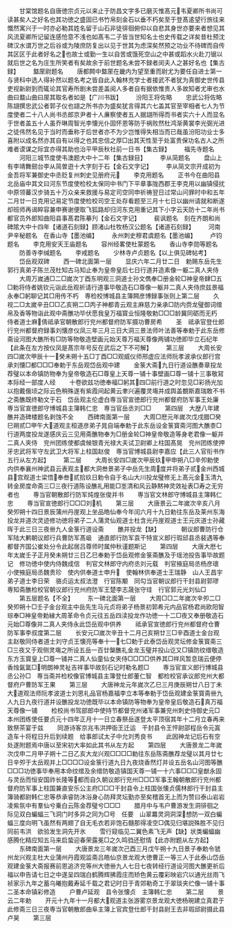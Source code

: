 <!-- { "loadSidebar": true } -->
　　甘棠馆题名自唐徳宗贞元以来止于防昌文字多已磨灭惟髙元韦夏卿所书尚可读甚矣人之好名也其功徳之盛固已书竹帛刻金石以垂不朽矣至于登髙逺望行旅往来慨然寓兴于一时亦必勒其姓名留于山石非徒徘徊俯仰以自悲其身世亦要来者想见其风流夏卿所记留连感怆意不浅也如髙韦二子皆当世知名士也史传载之详矣昔杜预沈碑汉水谓万世之后谷或为陵庶防复出以见于世其为虑深矣然预之功业不待碑而自传其区区于此者好名之也故士或勤一生以自苦或饿死空山之中甚或蹈水火赴刀锯以就后世之名为庄生所笑者有矣故余于前世题名未尝不録者闵夫人之甚好名也【集古録】
　　盩厔尉题名
　　唐都闗中盩厔在畿内为望至重而尉尤为要任自进士第一与贤科中选人得补然以题名考之皆自此入翰林充学士者接武不者犹为真御史世传县吏视新尉到而辄论其官寿所剧未尝差盖阅人多者自有据依惟贵人多故知者尤审也水曲曰盩山曲曰厔其取名者如是【广川书跋】
　　汾阳王将佐略
　　忠武公将佐略陈翃撰忠武公者郭子仪也翃之所书亦为盛矣犹言得其六七盖其官至宰相者七人为节度使者二十八人尚书丞郎京尹者十人亷察使者五人据翃所得而书者实六十人而显名于世者盖五十人虽乔琳周智光李懐光仆固怀恩等防于祸败然杜鸿渐黄裳李光弼光进之徒伟然名见于当时而垂称于后世者亦不为少岂惟得失相当而已哉虽汾阳功业士多喜附以成名然亦其自有以得之也其忠信之厚□出其天性至于处富贵保功名古人之所难者谟谋之际宜亦得其助也治平甲辰秋社前一日书【集古録】
　　福先寺题名
　　河阳三城节度使韦澳题大中十二年【集古録目】
　　李从简题名
　　盘山上有李靖舞劒台李从简曽逰十大字刻于石【金石文字记】
　　李从简文宗开成初为金吾将军兼御史中丞贬复州刺史见册府元
　　李克用题名
　　正书今在曲阳县北岳庙中其文曰河东节度使检校太保同中书门下平章事陇西郡王李克用以幽镇侵扰中原领蕃汉步骑五十万众亲来救援与易定司空同申祈祷翌日过常山问罪时中和五年二月廿一日克用记易定节度使检校司空王处存看题至三月十七日以幽州请就和断遂却班师再谒睟容兼申赛谢便取飞狐路却归河东克用重记其下小字云天防十二年尚书都官员外郎知曲阳县事髙君陈摹刋【金石文字记】
　　裴讽题名　刻在齐朗和尚碑隂大中十四年【诸道石刻録】顾渚山杜牧杨汉公题名【诸道石刻録】
　　河南尹辛秘题名　在香山寺【墨池编】
　　永州刺史穆君虞题名【墨池编】
　　卢钧题名
　　李克用安天王庙题名
　　容州经畧使杜蒙题名
　　香山寺李勋等题名
　　防善寺李缄题名
　　李戒题名
　　少林寺卢贞题名【以上俱见碑帖考】
　　岱岳观双碑
　　西一碑北面第一层
　　显庆六年二月廿二日　勅赐东岳先生郭行真弟子陈兰茂杜知古马知止奉为皇帝皇后七日行道并造素像一躯二真人夹侍
　　大周万嵗通□二□嵗次丁酉东明观三洞道士孙文儁奉□册金轮□神皇帝肆□五□勅将侍者姚钦元诣此岳观祈请行道事毕敬造石□尊像一躯并二真人夹侍庶兹景福永奉□躬聊记其□用传不朽　専检校博城县主簿闗彦博録事张则上第二层
　　久视二□太嵗辛丑□□乙亥朔二□丙子神都青云观主麻慈力亲承□防内赍龙璧御词缯帛及香等物诣此观中斋醮功毕伏愿我皇万福寳业恒隆敬勅□□□龄冀同砺而无朽　侍者道士麻倩祗承官朝散郎行兖州都督府防军摄功曹房希
　　圣　祗承官登仕郎行兖州都督府録事刘懐彦仪凤三年三月三日大洞三景法师叶法善等奉勅于此东岳修斋设河图大醮所有□防等物敬造壁画元始天尊万福天尊像两铺功徳即毕立石纪年【此条在左方按仪凤是髙宗年号反在武后之下不可解】
　　第三层
　　大周长安四□嵗次甲辰十一癸未朔十五□丁酉□□观威仪师邢虚应法师阮孝波承仪郎行宫承刘懐□都□□□奉勅于东岳观岱岳观中建
　　金箓大斋九日行道设醮奏章投龙荐璧以本命镇防物奉为皇帝敬造石□尊皇上天尊一铺十事壁画□尊一铺十三事敬冩本际经一部度人经
　　十卷欲兹功徳奉福□躬其四□前行道之时忽见□彩扬光加以抱戴俄顷之际云色稍殊遂有紫霞间起黄云聿兴遍覆灵塲并成舆盖覩斯嘉瑞敢不书之斋醮既终勒文于石　岱岳观主伦虚白専当官宣徳郎行兖州都督府防军事王处廉　専当官宣徳郎守博城县主簿韩仁忠　専当官岳丞刘□□
　　第四层　大歴八年建醮并造碑楼题名剥蚀不全
　　西碑南面第一层
　　大周□厯元年嵗次戊戌腊□癸巳朔贰□甲午大道观主桓道彦弟子晁自端奉勅于此东岳设金箓寳斋河图大醮桼□行道两度投龙遂感庆云三见用斋醮物奉为□册金轮□神皇帝敬造等身老君像一躯并二真人夹侍　兖州团练使都虞候银青光禄大夫试卫尉卿上柱国髙晃　兖州团练使押牙忠武将军守左武卫大将军上柱国赵俊　専当官博城县尉李嘉应【此三人官衔书作五行从左方起】
　　第二层
　　大周长安四□嵗次甲辰玖甲申朔八□辛夘勅使内供奉襄州神武县云表观主都大洞叁景弟子中岳先生周度并将弟子贰金州西城县宫观道士梁悟奉叁贰拾玖日勅令自于名山大川投龙璧修无上髙元金玉清九转金房度命斋三□三夜行道陈设醮礼用能□埊清和风云静黙神灵效祉表□寿之无穷者也
　　専当官朝散郎行防军炖煌张俊并书
　　専当官文林郎守博城县主簿韩仁忠
　　専当官宣徳郎行□□□刘机
　　第三层
　　大唐景云二年嵗次辛亥八月癸夘朔十四日景辰蒲州丹崖观上坐品皓仙奉今年闰六月十九日勅往东岳及莱州东海投龙并道次灵迹修功徳将弟子二人蒲灵仙观道士杜含光丹崖观道士王元庆道士孙藏晖于此三日三夜卌九人金箓行道设斋
　　醮并投龙【缺】　　　　朝议郎曹防行仓军陆大鹣朝议郎行兵曹防军髙岋　通直郎行防军袁干特宣义郎行瑕邱县丞裴遇等奉都督齐国公崔处分令此起居吕尊师时属仲秋谨题斯记
　　第四层
　　大唐大厯七年太嵗壬子正月癸未朔廿三日乙巳奉勅于岱岳观修金箓斋醮及于瑶池投告事毕故题记　修功徳中使内侍魏成信　判官文林郎守内府丞刘元载　判官掖庭局丞杨彦瓌　小使掖庭局丞魏贵珍　使内供奉道士申升　使翰林供奉道士王瑞静　山人王昌宇　弟子道士李日荣　骆贞运太叔法澄　行官陈颙　同勾当官朝议郎行干封县尉郭璆　専知斋醮检校官朝议郎行兖州府防军王楚李志晟张守珪　行官郭元光刘仙□
　　第五层题名【不全】
　　东一碑北面第一层
　　大周□□二年嵗次辛夘二□癸夘朔十□壬子金台观主中岳先生马元贞将弟子杨景初郭希元内品官杨君尚欧阳智琮奉□神皇帝勅縁大周革命令贞元往五岳四渎投龙作功徳一十二□夜又奉册敬造石元始□尊像并二真人夹侍永此岱岳观中供养
　　祗承官宣徳郎行兖州都督府仓曹防军事李叔度第二层
　　长安元□嵗次辛丑十二月己亥朔廿三□辛酉道士金台观主赵敬同侍者道士刘守贞王懐亮等奉十一七□勅于此泰岱岳观灵坛修金箓寳斋三□三夜又于观侧灵塲之所设五岳一百廿槃醮礼金龙玉璧并投山讫又□镇防纹缯敬造东方玉寳皇上□尊一铺并二真人仙童仙女夹侍□□□□供养其□祥风暂息瑞云便停香烛氤氲□明朗神灵祉吉祥事毕故刻石记时勒名题□
　　専当官宣义郎行博城县丞公孙□　専当斋并检校像官博城县主簿登仕郎董仁智　都检校官承议郎兖州大都督府户曹防军王果
　　第三层
　　大唐神龙元年嵗次乙巳三月庚辰朔廿八日丁未大道观法师阮孝波道士刘思礼品官杨嘉福李立本等奉勅于岱岳观建金箓寳斋卌九人九日九夜行道并设醮投龙功徳既毕以本命镇防等物奉为皇帝皇后敬造石真万福天尊像一铺
　　检校尚书驾部郎中使持节都督兖州诸军事兼兖州刺史侍御史元□本州团练使任要贞元十四年正月十一日立春祭岳遂登太平顶宿其年十二月立春再来致祭茶宴于兹
　　同游诗客京兆韦洪押衙王迁运　干封县令王怦尉邵程岳令元寘造车十将程日升后到续题　给事郎试太子中允刘秀良书
　　此因神龙记后石有空处遂附题焉中唐以至宋初大率如此其书从左方起
　　第四层
　　大唐景龙二年嵗次戊申二月甲子朔十二日乙亥大龙兴观□□□□勅往东岳陈斋醮荐龙璧以其月廿七日辛夘于太岳观并上□□□□设金箓行道九日九夜烧香然灯并设五岳名山河图等醮□□□功徳事毕奉用本命纹缯及余缯防敬造镇国天尊一铺一十六事□□□皇猷永固与灵岳而恒安国祚长隆等都而自久朝议郎行兖州□□□军事王翰朝散郎行兖州都督府防军事上柱国兼直安乐公主府□□□干封县令上柱国张懐贞儒林郎行干封县主簿骑都尉韩仁忠等恭承睿防沐浴身心防拜灵坛勤亦至矣稽首无上而为赞曰泰山岩岩凌紫氛中有羣仙兮乗白云陈金荐璧兮□□□
　　腊月中与韦户曹游发生洞徘徊之际见双白蝙蝠三飞洞门时多异之同为□号　任要　山翠羃灵洞洞深想防一双白蝙蝠三度向明飞虽然有两翅了自无毛衣若非饱石髓那得凌空□偶见归堪説殊胜不见归　同前韦洪　欲验发生洞先开氷
　　雪行窥临见二翼色素飞无声【缺】状类蝙蝠幽感腾化精应知五马来启蛰迎春荣露冕□之久鸣驺还慰情【此亦附题从左方起】
　　东碑南面第一层
　　大唐景龙三年嵗次己酉三月戊午朔十九日景子奉勅令虢州龙兴观主杜大业蒲州丹霞观监斋吕皓仙京景龙观大徳曹正一等三人于此泰山岱岳观建金箓大斋报赛前恩追济兖等州大徳卌九人七日七夜转经行道设河图大醮更祈后福以申告请七日之中遂呈四瑞白鹤腾辉拂霞庄而矫色黄云覆彩映岩穴以通光丝雨飞祯家示九年之蓄乌曦抱戴寿延千载之君记时日于青郊勒奇工于翠琰夹纻像一铺十事二圣本命镇彩修造
　　户曹卢延观　县令张懐贞　主簿韩仁忠
　　第二层
　　景云二年勅
　　开元十九年十一月都大观道主张游雾京景龙观大徳杨琬建立真君于此修斋三日三夜専当官朝散郎曲阜主簿上官宾登仕郎干封县尉王去非瑕邱尉摄此县卢昊
　　第三层
